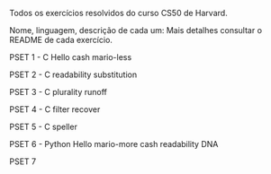 Todos os exercícios resolvidos do curso CS50 de Harvard.

Nome, linguagem, descrição de cada um:
Mais detalhes consultar o README de cada exercício.

PSET 1 - C
    Hello
    cash
    mario-less

PSET 2 - C
    readability
    substitution

PSET 3 - C
    plurality
    runoff

PSET 4 - C
    filter
    recover

PSET 5 - C
    speller

PSET 6 - Python
    Hello
    mario-more
    cash
    readability
    DNA

PSET 7